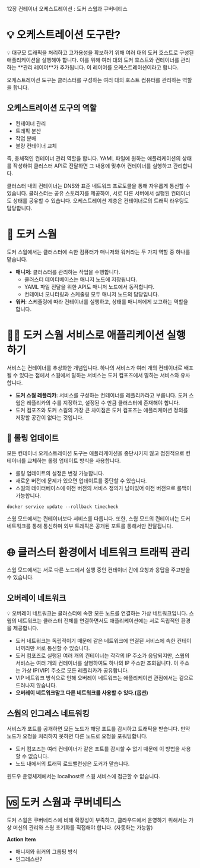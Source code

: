 12장 컨테이너 오케스트레이션 : 도커 스웜과 쿠버네티스

# 💡 오케스트레이션 도구란?

<aside>
💡 대규모 트래픽을 처리하고 고가용성을 확보하기 위해 여러 대의 도커 호스트로 구성된 애플리케이션을 실행해야 합니다. 이를 위해 여러 대의 도커 호스트와 컨테이너를 관리하는 **관리 레이어**가 추가됩니다. 이 레이어를 오케스트레이션이라고 합니다.

</aside>

오케스트레이션 도구는 클러스터를 구성하는 여러 대의 호스트 컴퓨터를 관리하는 역할을 합니다.

## 오케스트레이션 도구의 역할

- 컨테이너 관리
- 트래픽 분산
- 작업 분배
- 불량 컨테이너 교체

즉, 총체적인 컨테이너 관리 역할을 합니다. YAML 파일에 원하는 애플리케이션의 상태를 작성하여 클러스터 API로 전달하면 그 내용에 맞추어 컨테이너를 실행하고 관리합니다.

클러스터 내의 컨테이너는 DNS와 표준 네트워크 프로토콜을 통해 자유롭게 통신할 수 있습니다. 클러스터는 공유 스토리지를 제공하여, 서로 다른 서버에서 실행된 컨테이너도 상태를 공유할 수 있습니다. 오케스트레이션 계층은 컨테이너로의 트래픽 라우팅도 담당합니다.

# 🐳 도커 스웜

도커 스웜에서는 클러스터에 속한 컴퓨터가 매니저와 워커라는 두 가지 역할 중 하나를 맡습니다.

- **매니저**: 클러스터를 관리하는 작업을 수행합니다.
  - 클러스터 데이터베이스는 매니저 노드에 저장됩니다.
  - YAML 파일 전달을 위한 API도 매니저 노드에서 동작합니다.
  - 컨테이너 모니터링과 스케줄링 모두 매니저 노드의 담당입니다.
- **워커**: 스케줄링에 따라 컨테이너를 실행하고, 상태를 매니저에게 보고하는 역할을 합니다.

# 👩‍💻 도커 스웜 서비스로 애플리케이션 실행하기

서비스는 컨테이너를 추상화한 개념입니다. 하나의 서비스가 여러 개의 컨테이너로 배포될 수 있다는 점에서 스웜에서 말하는 서비스는 도커 컴포즈에서 말하는 서비스와 유사합니다.

- **도커 스웜 레플리카**: 서비스를 구성하는 컨테이너를 레플리카라고 부릅니다. 도커 스웜은 레플리카의 수를 지정하고, 설정된 수 만큼 클러스터에 존재해야 합니다.
- 도커 컴포즈와 도커 스웜의 가장 큰 차이점은 도커 컴포즈는 애플리케이션 정의를 저장할 공간이 없다는 것입니다.

## 🔄 롤링 업데이트

모든 컨테이너 오케스트레이션 도구는 애플리케이션을 중단시키지 않고 점진적으로 컨테이너를 교체하는 롤링 업데이트 방식을 사용합니다.

- 롤링 업데이트의 설정은 변경 가능합니다.
- 새로운 버전에 문제가 있으면 업데이트를 중단할 수 있습니다.
- 스웜의 데이터베이스에 이전 버전의 서비스 정의가 남아있어 이전 버전으로 롤백이 가능합니다.

```
docker service update --rollback timecheck
```

스웜 모드에서는 컨테이너보다 서비스를 다룹니다. 또한, 스웜 모드의 컨테이너는 도커 네트워크를 통해 통신하며 외부 트래픽은 공개된 포트를 통해서만 전달됩니다.

# 🌐 클러스터 환경에서 네트워크 트래픽 관리

스웜 모드에서는 서로 다른 노드에서 실행 중인 컨테이너 간에 요청과 응답을 주고받을 수 있습니다.

## 오버레이 네트워크

<aside>
💡 오버레이 네트워크는 클러스터에 속한 모든 노드를 연결하는 가상 네트워크입니다. 스웜의 네트워크는 클러스터 전체를 연결하면서도 애플리케이션에는 서로 독립적인 환경을 제공합니다.

</aside>

- 도커 네트워크는 독립적이기 때문에 같은 네트워크에 연결된 서비스에 속한 컨테이너끼리만 서로 통신할 수 있습니다.
- 도커 컴포즈로 실행된 여러 개의 컨테이너는 각각의 IP 주소가 응답되지만, 스웜의 서비스는 여러 개의 컨테이너를 실행하여도 하나의 IP 주소만 조회됩니다. 이 주소는 가상 IP(VIP) 주소로 모든 레플리카가 공유합니다.
- VIP 네트워크 방식으로 인해 오버레이 네트워크는 애플리케이션 관점에서는 겉으로 드러나지 않습니다.
- **오버레이 네트워크말고 다른 네트워크를 사용할 수 있다.(옵션)**

## 스웜의 인그레스 네트워킹

서비스가 포트를 공개하면 모든 노드가 해당 포트를 감시하고 트래픽을 받습니다. 만약 노드가 요청을 처리하지 못하면 다른 노드로 요청을 포워딩합니다.

- 도커 컴포즈는 여러 컨테이너가 같은 포트를 감시할 수 없기 때문에 이 방법을 사용할 수 없습니다.
- 노드 내에서의 트래픽 로드밸런싱은 도커가 맡습니다.

윈도우 운영체제에서는 localhost로 스웜 서비스에 접근할 수 없습니다.

# 🆚 도커 스웜과 쿠버네티스

도커 스웜은 쿠버네티스에 비해 확장성이 부족하고, 클라우드에서 운영하기 위해서는 가상 머신의 관리와 스웜 초기화를 직접해야 합니다. (자동화는 가능함)

**Action Item**

- 매니저와 워커의 그룹핑 방식
- 인그레스란?
